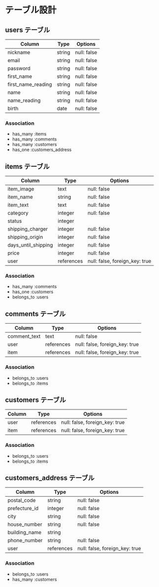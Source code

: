 # テーブル設計

## users テーブル

| Column             | Type    | Options     |
| ------------------ | ------- | ----------- |
| nickname           | string  | null: false |
| email              | string  | null: false |
| password           | string  | null: false |
| first_name         | string  | null: false |
| first_name_reading | string  | null: false |
| name               | string  | null: false |
| name_reading       | string  | null: false |
| birth              | date    | null: false |

### Association

- has_many :items
- has_many :comments
- has_many :customers
- has_one  :customers_address

## items テーブル

| Column              | Type       | Options                        |
| ------------------- | ---------- | ------------------------------ |
| item_image          | text       | null: false                    |
| item_name           | string     | null: false                    |
| item_text           | text       | null: false                    |
| category            | integer    | null: false                    |
| status              | integer    |                                |
| shipping_charger    | integer    | null: false                    |
| shipping_origin     | integer    | null: false                    |
| days_until_shipping | integer    | null: false                    |
| price               | integer    | null: false                    |
| user                | references | null: false, foreign_key: true |

### Association

- has_many   :comments
- has_one    :customers
- belongs_to :users

## comments テーブル

| Column       | Type       | Options                        |
| ------------ | ---------- | ------------------------------ |
| comment_text | text       | null: false                    |
| user         | references | null: false, foreign_key: true |
| item         | references | null: false, foreign_key: true |

### Association

- belongs_to :users
- belongs_to :items

## customers テーブル

| Column                  | Type       | Options                        |
| ----------------------- | ---------- | ------------------------------ |
| user                    | references | null: false, foreign_key: true |
| item                    | references | null: false, foreign_key: true |

### Association

- belongs_to :users
- belongs_to :items

## customers_address テーブル

| Column        | Type       | Options                        |
| ------------- | ---------- | ------------------------------ |
| postal_code   | string     | null: false                    |
| prefecture_id | integer    | null: false                    |
| city          | string     | null: false                    |
| house_number  | string     | null: false                    |
| building_name | string     |                                |
| phone_number  | string     | null: false                    |
| user          | references | null: false, foreign_key: true |

### Association

- belongs_to :users
- has_many   :customers
